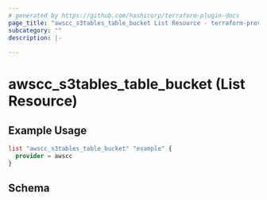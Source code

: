 ```yaml
---
# generated by https://github.com/hashicorp/terraform-plugin-docs
page_title: "awscc_s3tables_table_bucket List Resource - terraform-provider-awscc"
subcategory: ""
description: |-
  
---
```


# awscc_s3tables_table_bucket (List Resource)



## Example Usage

```terraform
list "awscc_s3tables_table_bucket" "example" {
  provider = awscc
}
```

<!-- schema generated by tfplugindocs -->
## Schema
